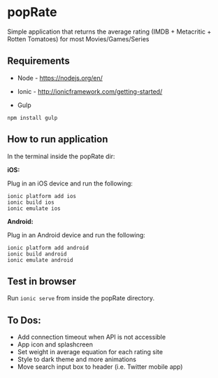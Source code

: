 # popRate

Simple application that returns the average rating (IMDB + Metacritic + Rotten Tomatoes) for most Movies/Games/Series

## Requirements

* Node - https://nodejs.org/en/
* Ionic - http://ionicframework.com/getting-started/

* Gulp
```
npm install gulp
```

## How to run application

In the terminal inside the popRate dir:

**iOS:**

Plug in an iOS device and run the following:
```
ionic platform add ios
ionic build ios
ionic emulate ios
```

**Android:**

Plug in an Android device and run the following:

```
ionic platform add android 
ionic build android
ionic emulate android
```

## Test in browser

Run `ionic serve` from inside the popRate directory.

## To Dos:

* Add connection timeout when API is not accessible 
* App icon and splashcreen
* Set weight in average equation for each rating site
* Style to dark theme and more animations
* Move search input box to header (i.e. Twitter mobile app)
